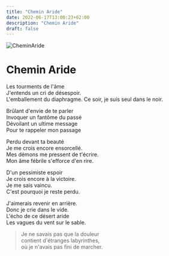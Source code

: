 ```yaml
---
title: "Chemin Aride"
date: 2022-06-17T13:00:23+02:00
description: "Chemin Aride"
draft: false
---
```


![CheminAride](https://i.ibb.co/XYtYDX5/20220420-103855.jpg "Chemin Aride")

# Chemin Aride

Les tourments de l'âme  
J'entends un cri de désespoir.  
L'emballement du diaphragme. 
Ce soir, je suis seul dans le noir.  
  
Brûlant d'envie de te parler  
Invoquer un fantôme du passé  
Dévoilant un ultime message  
Pour te rappeler mon passage  
  
Perdu devant ta beauté  
Je me crois encore ensorcellé.  
Mes démons me pressent de t'écrire.  
Mon âme fébrile s'efforce d'en rire.  
  
D'un pessimiste espoir  
Je crois encore à la victoire.  
Je me sais vaincu.  
C'est pourquoi je reste perdu.  
  
J'aimerais revenir en arrière.  
Donc je crie dans le vide.  
L'écho de ce désert aride  
Les vagues du vent sur le sable.  

>Je ne savais pas que la douleur  
>contient d'étranges labyrinthes,  
>où je n'avais pas fini de marcher.  
